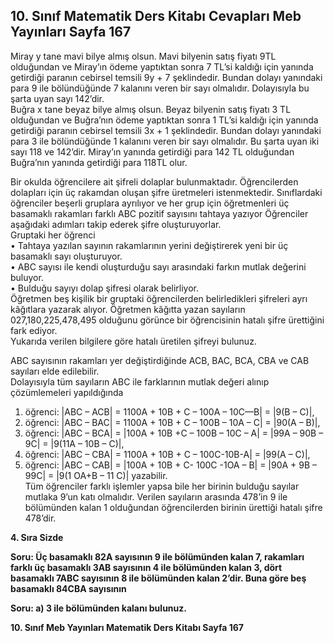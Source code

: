 ## 10. Sınıf Matematik Ders Kitabı Cevapları Meb Yayınları Sayfa 167

Miray y tane mavi bilye almış olsun. Mavi bilyenin satış fiyatı 9TL olduğundan ve Miray’ın ödeme yaptıktan sonra 7 TL’si kaldığı için yanında getirdiği paranın cebirsel temsili 9y + 7 şeklindedir. Bundan dolayı yanındaki para 9 ile bölündüğünde 7 kalanını veren bir sayı olmalıdır. Dolayısıyla bu şarta uyan sayı 142’dir.  
 Buğra x tane beyaz bilye almış olsun. Beyaz bilyenin satış fiyatı 3 TL olduğundan ve Buğra’nın ödeme yaptıktan sonra 1 TL’si kaldığı için yanında getirdiği paranın cebirsel temsili 3x + 1 şeklindedir. Bundan dolayı yanındaki para 3 ile bölündüğünde 1 kalanını veren bir sayı olmalıdır. Bu şarta uyan iki sayı 118 ve 142’dir. Miray’ın yanında getirdiği para 142 TL olduğundan Buğra’nın yanında getirdiği para 118TL olur.

Bir okulda öğrencilere ait şifreli dolaplar bulunmaktadır. Öğrencilerden dolapları için üç rakamdan oluşan şifre üretmeleri istenmektedir. Sınıflardaki öğrenciler beşerli gruplara ayrılıyor ve her grup için öğretmenleri üç basamaklı rakamları farklı ABC pozitif sayısını tahtaya yazıyor Öğrenciler aşağıdaki adımları takip ederek şifre oluşturuyorlar.  
 Gruptaki her öğrenci  
 • Tahtaya yazılan sayının rakamlarının yerini değiştirerek yeni bir üç basamaklı sayı oluşturuyor.  
 • ABC sayısı ile kendi oluşturduğu sayı arasındaki farkın mutlak değerini buluyor.  
 • Bulduğu sayıyı dolap şifresi olarak belirliyor.  
 Öğretmen beş kişilik bir gruptaki öğrencilerden belirledikleri şifreleri ayrı kâğıtlara yazarak alıyor. Öğretmen kâğıtta yazan sayıların 027,180,225,478,495 olduğunu görünce bir öğrencisinin hatalı şifre ürettiğini fark ediyor.  
 Yukarıda verilen bilgilere göre hatalı üretilen şifreyi bulunuz.

ABC sayısının rakamları yer değiştirdiğinde ACB, BAC, BCA, CBA ve CAB sayıları elde edilebilir.  
 Dolayısıyla tüm sayıların ABC ile farklarının mutlak değeri alınıp çözümlemeleri yapıldığında  
 1. öğrenci: |ABC – ACB| = 1100A + 10B + C – 100A – 10C—B| = |9(B – C)|,  
 2. öğrenci: |ABC – BAC| = 1100A + 10B + C – 100B – 10A – C| = |90(A – B)|,  
 3. öğrenci: |ABC – BCA| = |100A + 10B +C – 100B – 10C – A| = |99A – 90B – 9C| = |9(11A – 10B – C)|,  
 4. öğrenci: |ABC – CBA| = 1100A + 10B + C – 100C-10B-A| = |99(A – C)|,  
 5. öğrenci: |ABC – CAB| = |100A + 10B + C- 100C -1OA – B| = |90A + 9B – 99C| = |9(1 OA+B – 11 C)| yazabilir.  
 Tüm öğrenciler farklı işlemler yapsa bile her birinin bulduğu sayılar mutlaka 9’un katı olmalıdır. Verilen sayıların arasında 478’in 9 ile bölümünden kalan 1 olduğundan öğrencilerden birinin ürettiği hatalı şifre 478’dir.

**4. Sıra Sizde**

**Soru: Üç basamaklı 82A sayısının 9 ile bölümünden kalan 7, rakamları farklı üç basamaklı 3AB sayısının 4 ile bölümünden kalan 3, dört basamaklı 7ABC sayısının 8 ile bölümünden kalan 2’dir. Buna göre beş basamaklı 84CBA sayısının**

**Soru: a) 3 ile bölümünden kalanı bulunuz.**

**10. Sınıf Meb Yayınları Matematik Ders Kitabı Sayfa 167**